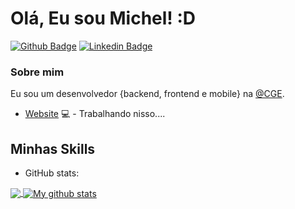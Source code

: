 # Olá, Eu sou Michel! :D

[![Github Badge](https://img.shields.io/badge/-Github-000?style=flat-square&logo=Github&logoColor=white&link=https://github.com/M1CH3lM4705)](https://github.com/M1CH3lM4705)
[![Linkedin Badge](https://img.shields.io/badge/-LinkedIn-blue?style=flat-square&logo=Linkedin&logoColor=white&link=https://www.linkedin.com/in/michel-matos-de-oliveira-a36056191/)](https://www.linkedin.com/in/michel-matos-de-oliveira-a36056191/)

### Sobre mim
Eu sou um desenvolvedor {backend, frontend e mobile} na [@CGE](https://rondonia.ro.gov.br/cge//).


- [Website](https://michelmatos.vercel.app/) 💻 - Trabalhando nisso....

## Minhas Skills
* GitHub stats:  
<a href="https://github.com/M1CH3lM4705/github-readme-stats">
  <!-- Change the `github-readme-stats.M1CH3lM4705.vercel.app` to `github-readme-stats.vercel.app`  -->
  <img align="center" src="https://github-readme-stats.vercel.app/api/top-langs/?username=M1CH3lM4705&&theme=dark&langs_count=8" />
</a>
<a href="https://github.com/anuraghazra/github-readme-stats">
  <img align="center" src="https://github-readme-stats.vercel.app/api?username=M1CH3lM4705&show_icons=true&theme=dark&line_height=27&include_all_commits=true" alt="My github stats" />
</a> 


<!--
**M1CH3lM4705/M1CH3lM4705** is a ✨ _special_ ✨ repository because its `README.md` (this file) appears on your GitHub profile.

Here are some ideas to get you started:

- 🔭 I’m currently working on ...
- 🌱 I’m currently learning ...
- 👯 I’m looking to collaborate on ...
- 🤔 I’m looking for help with ...
- 💬 Ask me about ...
- 📫 How to reach me: ...
- 😄 Pronouns: ...
- ⚡ Fun fact: ...
-->

